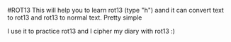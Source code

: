 #ROT13
This will help you to learn rot13 (type "h") aand it can convert text to rot13 and rot13 to normal text. Pretty simple

I use it to practice rot13 and I cipher my diary with rot13 :)
